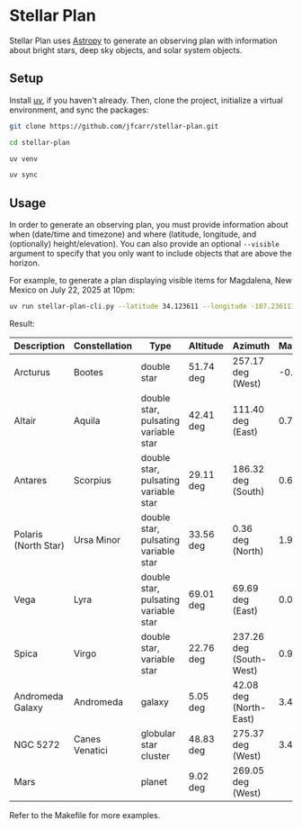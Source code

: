 # Stellar Plan

Stellar Plan uses [Astropy](https://www.astropy.org/) to generate an observing plan with information about bright stars, deep sky objects, and solar system objects.

## Setup

Install [uv](https://docs.astral.sh/uv/), if you haven't already.  Then, clone the project, initialize a virtual environment, and sync the packages:

```bash
git clone https://github.com/jfcarr/stellar-plan.git

cd stellar-plan

uv venv

uv sync
```

## Usage

In order to generate an observing plan, you must provide information about when (date/time and timezone) and where (latitude, longitude, and (optionally) height/elevation).  You can also provide an optional `--visible` argument to specify that you only want to include objects that are above the horizon.

For example, to generate a plan displaying visible items for Magdalena, New Mexico on July 22, 2025 at 10pm:

```bash
uv run stellar-plan-cli.py --latitude 34.123611 --longitude -107.236111 --datetime '2025-7-22 22:00:00' --timezone 'US/Mountain' --visible
```

Result:

Description | Constellation | Type | Altitude | Azimuth | Magnitude
------------|---------------|------|----------|---------|----------
Arcturus | Bootes | double star | 51.74 deg | 257.17 deg (West) | -0.05
Altair | Aquila | double star, pulsating variable star | 42.41 deg | 111.40 deg (East) | 0.76
Antares | Scorpius | double star, pulsating variable star | 29.11 deg | 186.32 deg (South) | 0.6
Polaris (North Star) | Ursa Minor | double star, pulsating variable star | 33.56 deg | 0.36 deg (North) | 1.98
Vega | Lyra | double star, pulsating variable star | 69.01 deg | 69.69 deg (East) | 0.026
Spica | Virgo | double star, variable star | 22.76 deg | 237.26 deg (South-West) | 0.97
Andromeda Galaxy | Andromeda | galaxy | 5.05 deg | 42.08 deg (North-East) | 3.4
NGC 5272 | Canes Venatici | globular star cluster | 48.83 deg | 275.37 deg (West) | 3.4
Mars | | planet | 9.02 deg | 269.05 deg (West) |

Refer to the Makefile for more examples.